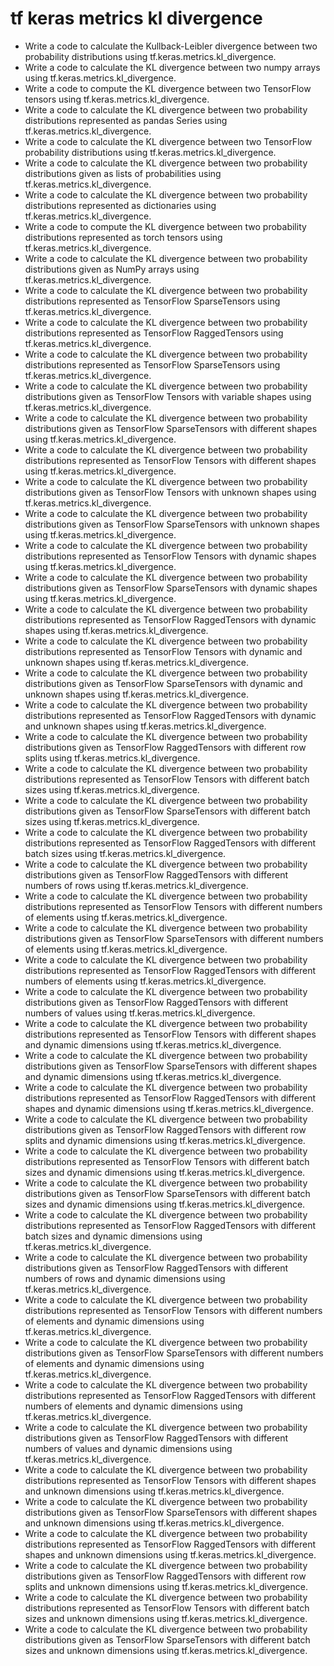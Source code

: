 # tf keras metrics kl divergence

- Write a code to calculate the Kullback-Leibler divergence between two probability distributions using tf.keras.metrics.kl_divergence.
- Write a code to calculate the KL divergence between two numpy arrays using tf.keras.metrics.kl_divergence.
- Write a code to compute the KL divergence between two TensorFlow tensors using tf.keras.metrics.kl_divergence.
- Write a code to calculate the KL divergence between two probability distributions represented as pandas Series using tf.keras.metrics.kl_divergence.
- Write a code to calculate the KL divergence between two TensorFlow probability distributions using tf.keras.metrics.kl_divergence.
- Write a code to calculate the KL divergence between two probability distributions given as lists of probabilities using tf.keras.metrics.kl_divergence.
- Write a code to calculate the KL divergence between two probability distributions represented as dictionaries using tf.keras.metrics.kl_divergence.
- Write a code to compute the KL divergence between two probability distributions represented as torch tensors using tf.keras.metrics.kl_divergence.
- Write a code to calculate the KL divergence between two probability distributions given as NumPy arrays using tf.keras.metrics.kl_divergence.
- Write a code to calculate the KL divergence between two probability distributions represented as TensorFlow SparseTensors using tf.keras.metrics.kl_divergence.
- Write a code to calculate the KL divergence between two probability distributions represented as TensorFlow RaggedTensors using tf.keras.metrics.kl_divergence.
- Write a code to calculate the KL divergence between two probability distributions represented as TensorFlow SparseTensors using tf.keras.metrics.kl_divergence.
- Write a code to calculate the KL divergence between two probability distributions given as TensorFlow Tensors with variable shapes using tf.keras.metrics.kl_divergence.
- Write a code to calculate the KL divergence between two probability distributions given as TensorFlow SparseTensors with different shapes using tf.keras.metrics.kl_divergence.
- Write a code to calculate the KL divergence between two probability distributions represented as TensorFlow Tensors with different shapes using tf.keras.metrics.kl_divergence.
- Write a code to calculate the KL divergence between two probability distributions given as TensorFlow Tensors with unknown shapes using tf.keras.metrics.kl_divergence.
- Write a code to calculate the KL divergence between two probability distributions given as TensorFlow SparseTensors with unknown shapes using tf.keras.metrics.kl_divergence.
- Write a code to calculate the KL divergence between two probability distributions represented as TensorFlow Tensors with dynamic shapes using tf.keras.metrics.kl_divergence.
- Write a code to calculate the KL divergence between two probability distributions given as TensorFlow SparseTensors with dynamic shapes using tf.keras.metrics.kl_divergence.
- Write a code to calculate the KL divergence between two probability distributions represented as TensorFlow RaggedTensors with dynamic shapes using tf.keras.metrics.kl_divergence.
- Write a code to calculate the KL divergence between two probability distributions represented as TensorFlow Tensors with dynamic and unknown shapes using tf.keras.metrics.kl_divergence.
- Write a code to calculate the KL divergence between two probability distributions given as TensorFlow SparseTensors with dynamic and unknown shapes using tf.keras.metrics.kl_divergence.
- Write a code to calculate the KL divergence between two probability distributions represented as TensorFlow RaggedTensors with dynamic and unknown shapes using tf.keras.metrics.kl_divergence.
- Write a code to calculate the KL divergence between two probability distributions given as TensorFlow RaggedTensors with different row splits using tf.keras.metrics.kl_divergence.
- Write a code to calculate the KL divergence between two probability distributions represented as TensorFlow Tensors with different batch sizes using tf.keras.metrics.kl_divergence.
- Write a code to calculate the KL divergence between two probability distributions given as TensorFlow SparseTensors with different batch sizes using tf.keras.metrics.kl_divergence.
- Write a code to calculate the KL divergence between two probability distributions represented as TensorFlow RaggedTensors with different batch sizes using tf.keras.metrics.kl_divergence.
- Write a code to calculate the KL divergence between two probability distributions given as TensorFlow RaggedTensors with different numbers of rows using tf.keras.metrics.kl_divergence.
- Write a code to calculate the KL divergence between two probability distributions represented as TensorFlow Tensors with different numbers of elements using tf.keras.metrics.kl_divergence.
- Write a code to calculate the KL divergence between two probability distributions given as TensorFlow SparseTensors with different numbers of elements using tf.keras.metrics.kl_divergence.
- Write a code to calculate the KL divergence between two probability distributions represented as TensorFlow RaggedTensors with different numbers of elements using tf.keras.metrics.kl_divergence.
- Write a code to calculate the KL divergence between two probability distributions given as TensorFlow RaggedTensors with different numbers of values using tf.keras.metrics.kl_divergence.
- Write a code to calculate the KL divergence between two probability distributions represented as TensorFlow Tensors with different shapes and dynamic dimensions using tf.keras.metrics.kl_divergence.
- Write a code to calculate the KL divergence between two probability distributions given as TensorFlow SparseTensors with different shapes and dynamic dimensions using tf.keras.metrics.kl_divergence.
- Write a code to calculate the KL divergence between two probability distributions represented as TensorFlow RaggedTensors with different shapes and dynamic dimensions using tf.keras.metrics.kl_divergence.
- Write a code to calculate the KL divergence between two probability distributions given as TensorFlow RaggedTensors with different row splits and dynamic dimensions using tf.keras.metrics.kl_divergence.
- Write a code to calculate the KL divergence between two probability distributions represented as TensorFlow Tensors with different batch sizes and dynamic dimensions using tf.keras.metrics.kl_divergence.
- Write a code to calculate the KL divergence between two probability distributions given as TensorFlow SparseTensors with different batch sizes and dynamic dimensions using tf.keras.metrics.kl_divergence.
- Write a code to calculate the KL divergence between two probability distributions represented as TensorFlow RaggedTensors with different batch sizes and dynamic dimensions using tf.keras.metrics.kl_divergence.
- Write a code to calculate the KL divergence between two probability distributions given as TensorFlow RaggedTensors with different numbers of rows and dynamic dimensions using tf.keras.metrics.kl_divergence.
- Write a code to calculate the KL divergence between two probability distributions represented as TensorFlow Tensors with different numbers of elements and dynamic dimensions using tf.keras.metrics.kl_divergence.
- Write a code to calculate the KL divergence between two probability distributions given as TensorFlow SparseTensors with different numbers of elements and dynamic dimensions using tf.keras.metrics.kl_divergence.
- Write a code to calculate the KL divergence between two probability distributions represented as TensorFlow RaggedTensors with different numbers of elements and dynamic dimensions using tf.keras.metrics.kl_divergence.
- Write a code to calculate the KL divergence between two probability distributions given as TensorFlow RaggedTensors with different numbers of values and dynamic dimensions using tf.keras.metrics.kl_divergence.
- Write a code to calculate the KL divergence between two probability distributions represented as TensorFlow Tensors with different shapes and unknown dimensions using tf.keras.metrics.kl_divergence.
- Write a code to calculate the KL divergence between two probability distributions given as TensorFlow SparseTensors with different shapes and unknown dimensions using tf.keras.metrics.kl_divergence.
- Write a code to calculate the KL divergence between two probability distributions represented as TensorFlow RaggedTensors with different shapes and unknown dimensions using tf.keras.metrics.kl_divergence.
- Write a code to calculate the KL divergence between two probability distributions given as TensorFlow RaggedTensors with different row splits and unknown dimensions using tf.keras.metrics.kl_divergence.
- Write a code to calculate the KL divergence between two probability distributions represented as TensorFlow Tensors with different batch sizes and unknown dimensions using tf.keras.metrics.kl_divergence.
- Write a code to calculate the KL divergence between two probability distributions given as TensorFlow SparseTensors with different batch sizes and unknown dimensions using tf.keras.metrics.kl_divergence.